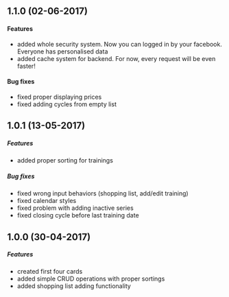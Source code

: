 ## 1.1.0 (02-06-2017)

#### Features
- added whole security system. Now you can logged in by your facebook. Everyone has personalised data
- added cache system for backend. For now, every request will be even faster!

#### Bug fixes
- fixed proper displaying prices
- fixed adding cycles from empty list


## 1.0.1 (13-05-2017)

##### Features
- added proper sorting for trainings

##### Bug fixes
- fixed wrong input behaviors (shopping list, add/edit training)
- fixed calendar styles
- fixed problem with adding inactive series
- fixed closing cycle before last training date


## 1.0.0 (30-04-2017)

##### Features
- created first four cards
- added simple CRUD operations with proper sortings
- added shopping list adding functionality